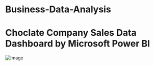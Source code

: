 # Business-Data-Analysis
# Choclate Company Sales Data Dashboard by Microsoft Power Bl
![image](https://github.com/user-attachments/assets/ac8aa4be-db46-4f0a-a3f7-52822d99097d)
